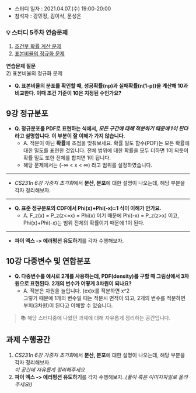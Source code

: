 - 스터디 일자 : 2021.04.07.(수) 19:00-20:00
- 참석자 : 강민정, 김이삭, 문성은


### :bulb: 스터디 5주차 연습문제
1. [조건부 확률 계산 문제](https://ko.khanacademy.org/math/statistics-probability/probability-library/conditional-probability-independence/e/calculating-conditional-probability?modal=1)
2. [표본비율의 정규화 문제](https://ko.khanacademy.org/math/statistics-probability/sampling-distributions-library/sample-proportions/e/normal-condition-sample-proportions?modal=1)


**연습문제 질문**   
2) 표본비율의 정규화 문제
  - **Q. 표본비율의 분포를 확인할 때, 성공확률(np)과 실패확률(n(1-p))을 계산해 10과 비교한다. 이때 조건 기준이 10은 지정된 수인가요?** 


## 9강 정규분포
- **Q. 정규분포를 PDF로 표현하는 식에서, *모든 구간에 대해 적분하기 때문에 1이 된다* 라고 설명합니다. 이 부분이 잘 이해가 가지 않습니다.**   
  - A. 적분이 아닌 **확률**에 초점을 맞춰보세요. 확률 밀도 함수(PDF)는 모든 확률에 대한 밀도를 표현한 것입니다. 전체 범위에 대한 확률을 모두 더하면 1이 되듯이 확률 밀도 또한 전체를 합치면 1이 됩니다. 
  - 해당 문제에서는 (-∞ < x < ∞) 라고 범위를 설정하였습니다.
---
- *CS231n 6강 가중치 초기화*에서 **분산, 분포**에 대한 설명이 나오는데, 해당 부분을 각자 정리해보자.
--- 
- **Q. 표준 정규분포의 CDF에서 Phi(x)+Phi(-x)=1 식이 이해가 안가요.**   
  - A. F_z(x) = P_z(z<=x) = Phi(x) 이기 때문에 Phi(-x) = P_z(z>x) 이고, Phi(x)+Phi(-x)는 범위 전체의 확률이기 때문에 1이 된다.  
---
- **파이 엑스 -> 에러펑션 유도하기**를 각자 수행해보자. 

## 10강 다중변수 및 연합분포
- **Q. 다중변수를 예시로 2개를 사용하는데, PDF(density)를 구할 때 그림상에서 3차원으로 표현된다. 2개의 변수가 어떻게 3차원이 되나요?**
  - A. 적분은 차원을 늘입니다. (ex)x를 적분하면 x^2     
       그렇기 때문에 1개의 변수일 때는 적분시 면적이 되고, 2개의 변수를 적분하면 부피(3차원)이 된다고 이해할 수 있습니다.  

> 📚 해당 스터디중에 나왔던 과제에 대해 자유롭게 정리하는 공간입니다.
## 과제 수행공간
1. *CS231n 6강 가중치 초기화*에서 **분산, 분포**에 대한 설명이 나오는데, 해당 부분을 각자 정리해보자.   
*이 공간에 자유롭게 정리해주세요*
2. **파이 엑스 -> 에러펑션 유도하기**를 각자 수행해보자.
*(풀이 혹은 이미지파일로 올려주세요!)*
